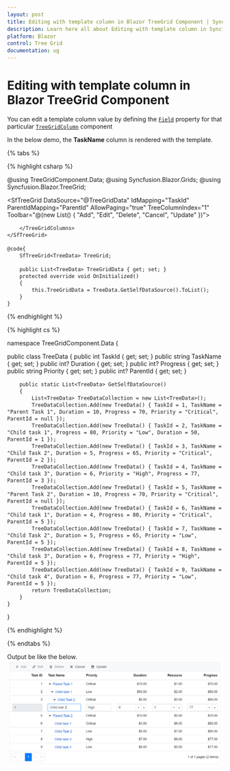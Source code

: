 ```yaml
---
layout: post
title: Editing with template column in Blazor TreeGrid Component | Syncfusion
description: Learn here all about Editing with template column in Syncfusion Blazor TreeGrid component and more.
platform: Blazor
control: Tree Grid
documentation: ug
---
```


# Editing with template column in Blazor TreeGrid Component

You can edit a template column value by defining the [`Field`](https://help.syncfusion.com/cr/blazor/Syncfusion.Blazor.TreeGrid.TreeGridColumn.html#Syncfusion_Blazor_TreeGrid_TreeGridColumn_Field) property for that particular [`TreeGridColumn`](https://help.syncfusion.com/cr/blazor/Syncfusion.Blazor.TreeGrid.TreeGridColumn.html) component

In the below demo, the **TaskName** column is rendered with the template.

{% tabs %}

{% highlight csharp %}

@using TreeGridComponent.Data;
@using  Syncfusion.Blazor.Grids;
@using  Syncfusion.Blazor.TreeGrid;

<SfTreeGrid DataSource="@TreeGridData" IdMapping="TaskId" ParentIdMapping="ParentId" AllowPaging="true"
                TreeColumnIndex="1" Toolbar="@(new List<string>() { "Add", "Edit", "Delete", "Cancel", "Update" })">
        <TreeGridEditSettings AllowEditing="true" AllowAdding="true" AllowDeleting="true" Mode="Syncfusion.Blazor.TreeGrid.EditMode.Row" />
        <TreeGridColumns>
            <TreeGridColumn Field="TaskId" HeaderText="Task ID" IsPrimaryKey="true" Width="70" TextAlign="TextAlign.Right"></TreeGridColumn>
            <TreeGridColumn Field="TaskName" HeaderText="Task Name" Width="75">
                <Template>
                    @{
                        var data = context as TreeData;
                        <a href="#">@data.TaskName</a>
                    }
                </Template>
            </TreeGridColumn>
            <TreeGridColumn Field="Priority" HeaderText="Priority" Width="60"></TreeGridColumn>
            <TreeGridColumn Field="Duration" HeaderText="Duration" Width="70" Format="C2" TextAlign="TextAlign.Right"></TreeGridColumn>
            <TreeGridColumn Field="Resources" HeaderText="Resource" Width="70" Format="C2" TextAlign="TextAlign.Right"></TreeGridColumn>
            <TreeGridColumn Field="Progress" HeaderText="Progress" Width="70" Format="C2" TextAlign="TextAlign.Right"></TreeGridColumn>

        </TreeGridColumns>
    </SfTreeGrid>

    @code{
        SfTreeGrid<TreeData> TreeGrid;

        public List<TreeData> TreeGridData { get; set; }
        protected override void OnInitialized()
        {
            this.TreeGridData = TreeData.GetSelfDataSource().ToList();
        }
    }

{% endhighlight %}

{% highlight cs %}

namespace TreeGridComponent.Data {

public class TreeData
    {
        public int TaskId { get; set; }
        public string TaskName { get; set; }
        public int? Duration { get; set; }
        public int? Progress { get; set; }
        public string Priority { get; set; }
        public int? ParentId { get; set; }

        public static List<TreeData> GetSelfDataSource()
        {
            List<TreeData> TreeDataCollection = new List<TreeData>();
            TreeDataCollection.Add(new TreeData() { TaskId = 1, TaskName = "Parent Task 1", Duration = 10, Progress = 70, Priority = "Critical", ParentId = null });
            TreeDataCollection.Add(new TreeData() { TaskId = 2, TaskName = "Child task 1", Progress = 80, Priority = "Low", Duration = 50, ParentId = 1 });
            TreeDataCollection.Add(new TreeData() { TaskId = 3, TaskName = "Child Task 2", Duration = 5, Progress = 65, Priority = "Critical", ParentId = 2 });
            TreeDataCollection.Add(new TreeData() { TaskId = 4, TaskName = "Child task 3", Duration = 6, Priority = "High", Progress = 77, ParentId = 3 });
            TreeDataCollection.Add(new TreeData() { TaskId = 5, TaskName = "Parent Task 2", Duration = 10, Progress = 70, Priority = "Critical", ParentId = null });
            TreeDataCollection.Add(new TreeData() { TaskId = 6, TaskName = "Child task 1", Duration = 4, Progress = 80, Priority = "Critical", ParentId = 5 });
            TreeDataCollection.Add(new TreeData() { TaskId = 7, TaskName = "Child Task 2", Duration = 5, Progress = 65, Priority = "Low", ParentId = 5 });
            TreeDataCollection.Add(new TreeData() { TaskId = 8, TaskName = "Child task 3", Duration = 6, Progress = 77, Priority = "High", ParentId = 5 });
            TreeDataCollection.Add(new TreeData() { TaskId = 9, TaskName = "Child task 4", Duration = 6, Progress = 77, Priority = "Low", ParentId = 5 });
            return TreeDataCollection;
        }
    }
}

{% endhighlight %}

{% endtabs %}

Output be like the below.
![`Final output`](../images/template-edit.PNG)